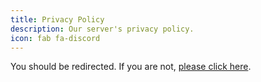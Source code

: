```yaml
---
title: Privacy Policy
description: Our server's privacy policy.
icon: fab fa-discord
---
```


You should be redirected. If you are not, [please click here](https://www.notion.so/pythondiscord/Python-Discord-Privacy-ee2581fea4854ddcb1ebc06c1dbb9fbd).

<script>
    // Redirect visitor to the privacy page
    window.location.href = "https://www.notion.so/pythondiscord/Python-Discord-Privacy-ee2581fea4854ddcb1ebc06c1dbb9fbd";
</script>
